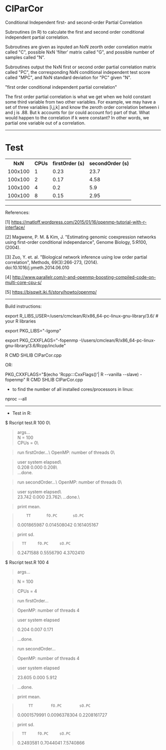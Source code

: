 # CIParCor
Conditional Independent first- and second-order Partial Correlation 

Subroutines (in R) to calculate the first and second order conditional independent partial correlation. 

Subroutines are given as inputed an NxN zeorth order correlation matrix called "C", possible NxN 'filter' matrix called "G", and possible number of samples called "N". 

Subroutines output the NxN first or second order partial correlation matrix called "PC", the corresponding 
NxN conditional independent test score called "MPC", and NxN standard deviation for "PC" given "N".


"first order conditional independent partial correlation"


The first order partial correlation is what we get when we hold constant some third variable from two other variables. For example,  we may have a set of three variables [i,j,k] and know the zeroth order correlation between i and j is .88. But k accounts for (or could account for) part of that. What would happen to the correlation if k were constant? In other words, 
we partial one variable out of a correlation.

---

# Test

<table class="tg">
  <tr>
    <th class="tg-yw4l"><b>NxN</b></th>
    <th class="tg-yw4l"><b>CPUs</b></th>
    <th class="tg-yw4l"><b>firstOrder (s)</b></th>
     <th class="tg-yw41"><b>secondOrder (s)</b></th>
  </tr>
  <tr>
    <td class="tg-yw4l">100x100</td>
    <td class="tg-yw4l">1</td>
    <td class="tg-yw4l">0.23</td>
     <td class="tg-yw41">23.7</td>
</tr>
  <tr>
    <td class="tg-yw4l">100x100</td>
    <td class="tg-yw4l">2</td>
    <td class="tg-yw4l">0.17</td>
     <td class="tg-yw41">4.58</td>
</tr>
  <tr>
    <td class="tg-yw4l">100x100</td>
    <td class="tg-yw4l">4</td>
    <td class="tg-yw4l">0.2</td>
     <td class="tg-yw41">5.9</td>
</tr>
  <tr>
    <td class="tg-yw4l">100x100</td>
    <td class="tg-yw4l">8</td>
    <td class="tg-yw4l">0.15</td>
     <td class="tg-yw41">2.95</td>
</tr>
</table>

---

References:

[1] https://matloff.wordpress.com/2015/01/16/openmp-tutorial-with-r-interface/

[2] Magwene, P. M. & Kim, J. "Estimating genomic coexpression networks using first-order conditional independance", Genome Biology, 5:R100, (2004).

[3] Zuo, Y. et. al. "Biological network inference using low order partial correlation", Methods, 69(3):266-273, (2014). doi:10.1016/j.ymeth.2014.06.010

[4] http://www.parallelr.com/r-and-openmp-boosting-compiled-code-on-multi-core-cpu-s/

[5] https://bisqwit.iki.fi/story/howto/openmp/

---

Build instructions:

export R_LIBS_USER=/users/cmclean/R/x86_64-pc-linux-gnu-library/3.6/ # your R libraries

export PKG_LIBS="-lgomp"

export PKG_CXXFLAGS="-fopenmp -I/users/cmclean/R/x86_64-pc-linux-gnu-library/3.6/Rcpp/include"

R CMD SHLIB CIParCor.cpp

OR:

PKG_CXXFLAGS="$(echo 'Rcpp:::CxxFlags()'| R --vanilla --slave) -fopenmp" R CMD SHLIB CIParCor.cpp

* to find the number of all installed cores/processors in linux: 

nproc --all

---

* Test in R:

$ Rscript test.R 100 0\

> args...\
> N    = 100\
> CPUs = 0\

> run firstOrder...\ 
> OpenMP:  number of threads 0\

>   user  system elapsed\    
>  0.208   0.000   0.208\   
> ...done.

> run secondOrder...\ 
> OpenMP:  number of threads 0\

>   user  system elapsed\    
> 23.742   0.000  23.762\ 
> ...done.\

> print mean.

>         TT       fO.PC       sO.PC 
> 0.001865987 0.014508042 0.161405167 

> print sd.

>       TT     fO.PC     sO.PC 
> 0.2471588 0.5556790 4.3702410 


$ Rscript test.R 100 4

> args...

> N    = 100 

> CPUs = 4 

> run firstOrder... 

> OpenMP:  number of threads 4

>   user  system elapsed 
  
>  0.204   0.007   0.171 
  
> ...done.

> run secondOrder... 

> OpenMP:  number of threads 4

>   user  system elapsed 
 
> 23.605   0.000   5.912 
 
> ...done.

> print mean.

>          TT        fO.PC        sO.PC 
> 0.0001579991 0.0096378304 0.2208161727 

> print sd.

>       TT     fO.PC     sO.PC 
> 0.2493581 0.7044041 7.5740866 
